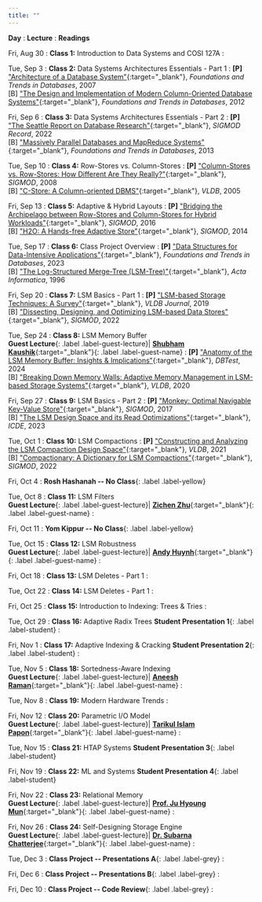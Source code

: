 ```yaml
---
title: ""
---
```


**Day**
: **Lecture**
    : **Readings**

Fri, Aug 30
: **Class 1:** Introduction to Data Systems and COSI 127A
    : 

Tue, Sep 3
: **Class 2:** Data Systems Architectures Essentials - Part 1 
    : __[P]__ ["Architecture of a Database System"](https://dsf.berkeley.edu/papers/fntdb07-architecture.pdf){:target="_blank"}, *Foundations and Trends in Databases*, 2007 <br>
[B] ["The Design and Implementation of Modern Column-Oriented Database Systems"](https://stratos.seas.harvard.edu/files/stratos/files/columnstoresfntdbs.pdf){:target="_blank"}, *Foundations and Trends in Databases*, 2012 <br>
<a href="#"><span class="slides-icon"></span></a> <a href="#"><span class="talk-icon"></span></a> <a href="#"><span class="video-icon"></span></a>

Fri, Sep 6
: **Class 3:** Data Systems Architectures Essentials - Part 2
    : __[P]__ ["The Seattle Report on Database Research"](https://dl.acm.org/doi/abs/10.1145/3385658.3385668){:target="_blank"}, *SIGMOD Record*, 2022 <br>
[B] ["Massively Parallel Databases and MapReduce Systems"](https://www.cut.ac.cy/digitalAssets/122/122275_1002013-FnTDB-Survey.pdf){:target="_blank"}, *Foundations and Trends in Databases*, 2013

Tue, Sep 10
: **Class 4:** Row-Stores vs. Column-Stores
    : __[P]__ ["Column-Stores vs. Row-Stores: How Different Are They Really?"](https://www.cs.umd.edu/~abadi/papers/abadi-sigmod08.pdf){:target="_blank"}, *SIGMOD*, 2008 <br>
[B] ["C-Store: A Column-oriented DBMS"](https://web.stanford.edu/class/cs345d-01/rl/cstore.pdf){:target="_blank"}, *VLDB*, 2005

Fri, Sep 13
: **Class 5:** Adaptive & Hybrid Layouts
    : __[P]__ ["Bridging the Archipelago between Row-Stores and Column-Stores for Hybrid Workloads"](https://db.cs.cmu.edu/papers/2016/arulraj-sigmod2016.pdf){:target="_blank"}, *SIGMOD*, 2016 <br>
[B] ["H2O: A Hands-free Adaptive Store"](https://stratos.seas.harvard.edu/sites/scholar.harvard.edu/files/stratos/files/h2o.pdf){:target="_blank"}, *SIGMOD*, 2014

Tue, Sep 17
: **Class 6:** Class Project Overview
    : __[P]__ ["Data Structures for Data-Intensive Applications"](https://cs-people.bu.edu/mathan/publications/fnt23-athanassoulis.pdf){:target="_blank"}, *Foundations and Trends in Databases*, 2023  <br>
[B] ["The Log-Structured Merge-Tree (LSM-Tree)"](https://www.cs.umb.edu/~poneil/lsmtree.pdf){:target="_blank"}, *Acta Informatica*, 1996

Fri, Sep 20
: **Class 7:** LSM Basics - Part 1
    : __[P]__ ["LSM-based Storage Techniques: A Survey"](https://arxiv.org/pdf/1812.07527){:target="_blank"}, *VLDB Journal*, 2019 <br>
[B] ["Dissecting, Designing, and Optimizing LSM-based Data Stores"](https://dl.acm.org/doi/pdf/10.1145/3514221.3522563){:target="_blank"}, *SIGMOD*, 2022

Tue, Sep 24
: **Class 8:** LSM Memory Buffer <br> __Guest Lecture__{: .label .label-guest-lecture}| [<i class="fas fa-user-tie"></i> __Shubham Kaushik__](https://shubhamkaushik.com){:target="_blank"}{: .label .label-guest-name}
    : __[P]__ ["Anatomy of the LSM Memory Buffer: Insights & Implications"](https://dl.acm.org/doi/pdf/10.1145/3662165.3662766){:target="_blank"}, *DBTest*, 2024 <br>
[B] ["Breaking Down Memory Walls: Adaptive Memory Management in LSM-based Storage Systems"](https://vldb.org/pvldb/vol14/p241-luo.pdf){:target="_blank"}, *VLDB*, 2020

Fri, Sep 27
: **Class 9:** LSM Basics - Part 2
    : __[P]__ ["Monkey: Optimal Navigable Key-Value Store"](https://nivdayan.github.io/monkeykeyvaluestore.pdf){:target="_blank"}, *SIGMOD*, 2017 <br>
[B] ["The LSM Design Space and its Read Optimizations"](){:target="_blank"}, *ICDE*, 2023

Tue, Oct 1
: **Class 10:** LSM Compactions
    : __[P]__ ["Constructing and Analyzing the LSM Compaction Design Space"](https://subhadeep.net/assets/fulltext/Constructing_and_Analyzing_the_LSM_Compaction_Design_Space.pdf){:target="_blank"}, *VLDB*, 2021 <br>
[B] ["Compactionary: A Dictionary for LSM Compactions"](https://subhadeep.net/assets/fulltext/Compactionary-A_Dictionary_for_LSM_Compactions.pdf){:target="_blank"}, *SIGMOD*, 2022

Fri, Oct 4
: **Rosh Hashanah -- No Class**{: .label .label-yellow}

Tue, Oct 8
: **Class 11:** LSM Filters <br> __Guest Lecture__{: .label .label-guest-lecture}| [<i class="fas fa-user-tie"></i> __Zichen Zhu__](https://cs-people.bu.edu/zczhu/){:target="_blank"}{: .label .label-guest-name}
    : 

Fri, Oct 11
: **Yom Kippur -- No Class**{: .label .label-yellow}

Tue, Oct 15
: **Class 12:**  LSM Robustness <br> __Guest Lecture__{: .label .label-guest-lecture}| [<i class="fas fa-user-tie"></i> __Andy Huynh__](https://ndhuynh.com/){:target="_blank"}{: .label .label-guest-name}
    : 

Fri, Oct 18
: **Class 13:** LSM Deletes - Part 1
    : 

Tue, Oct 22
: **Class 14:** LSM Deletes - Part 1
    : 

Fri, Oct 25
: **Class 15:** Introduction to Indexing: Trees & Tries
    : 

Tue, Oct 29
: **Class 16:** Adaptive Radix Trees __Student Presentation 1__{: .label .label-student}
    : 

Fri, Nov 1
: **Class 17:** Adaptive Indexing & Cracking __Student Presentation 2__{: .label .label-student}
    : 

Tue, Nov 5
: **Class 18:** Sortedness-Aware Indexing <br> __Guest Lecture__{: .label .label-guest-lecture}| [<i class="fas fa-user-tie"></i> __Aneesh Raman__](https://ramananeesh.github.io/){:target="_blank"}{: .label .label-guest-name}
    : 

Tue, Nov 8
: **Class 19:** Modern Hardware Trends
    : 

Fri, Nov 12
: **Class 20:** Parametric I/O Model <br> __Guest Lecture__{: .label .label-guest-lecture}| [<i class="fas fa-user-tie"></i> __Tarikul Islam Papon__](https://cs-people.bu.edu/papon/){:target="_blank"}{: .label .label-guest-name}
    : 

Tue, Nov 15
: **Class 21:** HTAP Systems __Student Presentation 3__{: .label .label-student}

Fri, Nov 19
: **Class 22:** ML and Systems __Student Presentation 4__{: .label .label-student}

Fri, Nov 22
: **Class 23:** Relational Memory <br> __Guest Lecture__{: .label .label-guest-lecture}| [<i class="fas fa-user-tie"></i> __Prof. Ju Hyoung Mun__](https://sites.google.com/view/juhyoungmun/){:target="_blank"}{: .label .label-guest-name}
    : 

Fri, Nov 26
: **Class 24:** Self-Designing Storage Engine <br> __Guest Lecture__{: .label .label-guest-lecture}| [<i class="fas fa-user-tie"></i> __Dr. Subarna Chatterjee__](https://chatterjeesubarna.github.io/){:target="_blank"}{: .label .label-guest-name}
    : 

Tue, Dec 3
: **Class Project -- Presentations A**{: .label .label-grey}
    : 

Fri, Dec 6
: **Class Project -- Presentations B**{: .label .label-grey}
    : 

Fri, Dec 10
: **Class Project -- Code Review**{: .label .label-grey}
    : 
